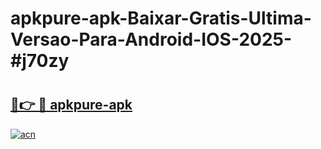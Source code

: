 # apkpure-apk-Baixar-Gratis-Ultima-Versao-Para-Android-IOS-2025-#j70zy

# <h2><a href="https://ainizakaria.my?title=apkpure-apk&ref=24M">🔗👉 🔴 apkpure-apk</a></h2>

[![acn](https://github.com/user-attachments/assets/0f9c940e-d8b0-45ae-aac7-cd30a18b3e1c)](https://ainizakaria.my?title=apkpure-apk&ref=24M)

